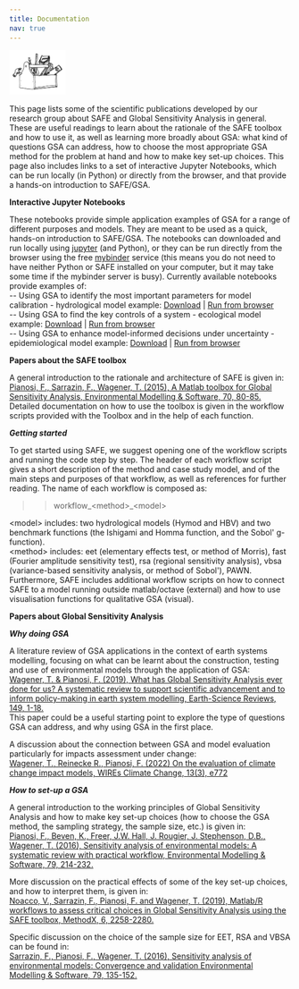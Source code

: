 ```yaml
---
title: Documentation
nav: true
---
```


[<img src="drawing2.png" alt="SAFE logo" style="width:20%;" >](./index.md/) <br>

<!-- [Home](./index.md/) - [Documentation](./Documentation.md/) - [Applications](./Applications.md/) - [PAWN](./Pawn.md/) - [FAQ](./Faqs.md/)-->

<!--## Scientific and Technical Documentation-->

This page lists some of the scientific publications developed by our research group about SAFE and Global Sensitivity Analysis in general. These are useful readings to learn about the rationale of the SAFE toolbox and how to use it, as well as learning more broadly about GSA: what kind of questions GSA can address, how to choose the most appropriate GSA method for the problem at hand and how to make key set-up choices. This page also includes links to a set of interactive Jupyter Notebooks, which can be run locally (in Python) or directly from the browser, and that provide a hands-on introduction to SAFE/GSA.<br>

**Interactive Jupyter Notebooks**

These notebooks provide simple application examples of GSA for a range of different purposes and models. They are meant to be used as a quick, hands-on introduction to SAFE/GSA. The notebooks can downloaded and run locally using [jupyter](https://jupyter.org/) (and Python), or they can be run directly from the browser using the free [mybinder](https://mybinder.org/) service (this means you do not need to have neither Python or SAFE installed on your computer, but it may take some time if the mybinder server is busy). Currently available notebooks provide examples of: <br>
-- Using GSA to identify the most important parameters for model calibration - hydrological model example:
[Download](https://github.com/SAFEtoolbox/SAFE-python/tree/main/examples/notebooks) | 
[Run from browser](https://mybinder.org/v2/gh/SAFEtoolbox/SAFE-python/main?labpath=%2Fexamples%2Fnotebooks%2FHydrological_example.ipynb)<br>
-- Using GSA to find the key controls of a system - ecological model example: 
[Download](https://github.com/SAFEtoolbox/SAFE-python/tree/main/examples/notebooks) | 
[Run from browser](https://mybinder.org/v2/gh/SAFEtoolbox/SAFE-python/main?labpath=%2Fexamples%2Fnotebooks%2FEcological_example.ipynb)<br>
-- Using GSA to enhance model-informed decisions under uncertainty - epidemiological model example: 
[Download](https://github.com/SAFEtoolbox/SAFE-python/tree/main/examples/notebooks) | 
[Run from browser](https://mybinder.org/v2/gh/SAFEtoolbox/SAFE-python/main?labpath=%2Fexamples%2Fnotebooks%2FEpidemiological_example.ipynb)

<!-- old links:
https://mybinder.org/v2/gh/SAFEtoolbox/Miscellaneous/HEAD?urlpath=notebooks/Introductory_Notebooks/GSA_hydrological_model.ipynb
https://mybinder.org/v2/gh/SAFEtoolbox/Miscellaneous/HEAD?urlpath=notebooks/Introductory_Notebooks/GSA_predator_prey_model.ipynb
[Using GSA to enhance model-informed decisions: application example to a flu model](https://mybinder.org/v2/gh/SAFEtoolbox/Miscellaneous/HEAD?urlpath=notebooks/Introductory_Notebooks/GSA_flu_model.ipynb)
-->

**Papers about the SAFE toolbox**

A general introduction to the rationale and architecture of SAFE is given in:<br>
[Pianosi, F., Sarrazin, F., Wagener, T. (2015), A Matlab toolbox for Global Sensitivity Analysis, 
Environmental Modelling & Software, 70, 80-85.](http://www.sciencedirect.com/science/article/pii/S1364815215001188)<br>
Detailed documentation on how to use the toolbox is given in the workflow scripts 
provided with the Toolbox and in the help of each function.

**_Getting started_**

To get started using SAFE, we suggest opening one of the workflow scripts and running the code step by step. 
The header of each workflow script gives a short description of the method and case study model, 
and of the main steps and purposes of that workflow, as well as references for further reading. 
The name of each workflow is composed as: <br>
>> workflow\_\<method\>\_\<model\>

\<model\> includes: two hydrological models (Hymod and HBV) and two benchmark functions (the Ishigami and Homma function, and the Sobol' g-function). <br>
\<method\> includes: eet (elementary effects test, or method of Morris), fast (Fourier amplitude sensitivity test), rsa (regional sensitivity analysis), vbsa (variance-based sensitivity analysis, or method of Sobol'), PAWN. <br>
Furthermore, SAFE includes additional workflow scripts on how to connect SAFE to a model running outside matlab/octave
(external) and how to use visualisation functions for qualitative GSA (visual).

**Papers about Global Sensitivity Analysis**

**_Why doing GSA_**

A literature review of GSA applications in the context of earth systems modelling, 
focusing on what can be learnt about the construction, testing and use of environmental
models through the application of GSA: <br>
[Wagener, T. & Pianosi, F. (2019), What has Global Sensitivity Analysis ever done for us? 
A systematic review to support scientific advancement and to inform policy-making in earth 
system modelling, Earth-Science Reviews, 149, 1-18.](https://www.sciencedirect.com/science/article/pii/S0012825218300990) <br>
This paper could be a useful starting point to explore the type of questions GSA can address, and why using GSA in the first place.

A discussion about the connection between GSA and model evaluation particularly for impacts assessment under change: <br>
[Wagener, T., Reinecke R., Pianosi, F. (2022) On the evaluation of climate change impact models, WIREs Climate Change, 13(3), e772](https://wires.onlinelibrary.wiley.com/doi/full/10.1002/wcc.772)

**_How to set-up a GSA_**

A general introduction to the working principles of Global Sensitivity Analysis 
and how to make key set-up choices (how to choose the GSA method, the sampling strategy, 
the sample size, etc.) is given in: <br>
[Pianosi, F., Beven, K., Freer, J.W. Hall, J. Rougier, J. Stephenson, D.B., Wagener, T. (2016), 
Sensitivity analysis of environmental models: A systematic review with practical workflow, 
Environmental Modelling & Software, 79, 214-232.](http://www.sciencedirect.com/science/article/pii/S1364815216300287)

More discussion on the practical effects of some of the key set-up choices,
and how to interpret them, is given in:<br>
[Noacco, V., Sarrazin, F., Pianosi, F. and Wagener, T. (2019), 
Matlab/R workflows to assess critical choices in Global Sensitivity Analysis 
using the SAFE toolbox, MethodX, 6, 2258-2280.](https://www.sciencedirect.com/science/article/pii/S2215016119302572)

Specific discussion on the choice of the sample size for EET, RSA and VBSA can be found in:<br>
[Sarrazin, F., Pianosi, F., Wagener, T. (2016), Sensitivity analysis of environmental 
models: Convergence and validation Environmental Modelling & Software, 79, 135-152.](http://www.sciencedirect.com/science/article/pii/S1364815216300251)

